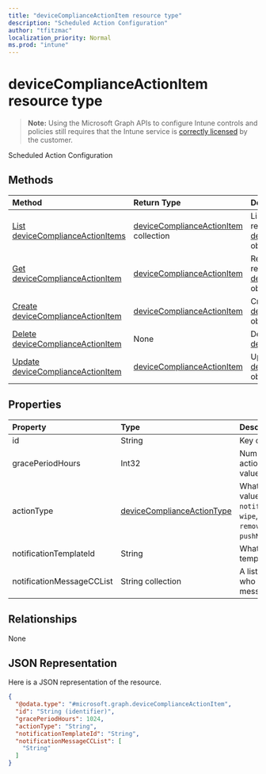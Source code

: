 ```yaml
---
title: "deviceComplianceActionItem resource type"
description: "Scheduled Action Configuration"
author: "tfitzmac"
localization_priority: Normal
ms.prod: "intune"
---
```


# deviceComplianceActionItem resource type

> **Note:** Using the Microsoft Graph APIs to configure Intune controls and policies still requires that the Intune service is [correctly licensed](https://go.microsoft.com/fwlink/?linkid=839381) by the customer.

Scheduled Action Configuration
## Methods
|Method|Return Type|Description|
|:---|:---|:---|
|[List deviceComplianceActionItems](../api/intune-deviceconfig-devicecomplianceactionitem-list.md)|[deviceComplianceActionItem](../resources/intune-deviceconfig-devicecomplianceactionitem.md) collection|List properties and relationships of the [deviceComplianceActionItem](../resources/intune-deviceconfig-devicecomplianceactionitem.md) objects.|
|[Get deviceComplianceActionItem](../api/intune-deviceconfig-devicecomplianceactionitem-get.md)|[deviceComplianceActionItem](../resources/intune-deviceconfig-devicecomplianceactionitem.md)|Read properties and relationships of the [deviceComplianceActionItem](../resources/intune-deviceconfig-devicecomplianceactionitem.md) object.|
|[Create deviceComplianceActionItem](../api/intune-deviceconfig-devicecomplianceactionitem-create.md)|[deviceComplianceActionItem](../resources/intune-deviceconfig-devicecomplianceactionitem.md)|Create a new [deviceComplianceActionItem](../resources/intune-deviceconfig-devicecomplianceactionitem.md) object.|
|[Delete deviceComplianceActionItem](../api/intune-deviceconfig-devicecomplianceactionitem-delete.md)|None|Deletes a [deviceComplianceActionItem](../resources/intune-deviceconfig-devicecomplianceactionitem.md).|
|[Update deviceComplianceActionItem](../api/intune-deviceconfig-devicecomplianceactionitem-update.md)|[deviceComplianceActionItem](../resources/intune-deviceconfig-devicecomplianceactionitem.md)|Update the properties of a [deviceComplianceActionItem](../resources/intune-deviceconfig-devicecomplianceactionitem.md) object.|

## Properties
|Property|Type|Description|
|:---|:---|:---|
|id|String|Key of the entity.|
|gracePeriodHours|Int32|Number of hours to wait till the action will be enforced. Valid values 0 to 8760|
|actionType|[deviceComplianceActionType](../resources/intune-deviceconfig-devicecomplianceactiontype.md)|What action to take. Possible values are: `noAction`, `notification`, `block`, `retire`, `wipe`, `removeResourceAccessProfiles`, `pushNotification`.|
|notificationTemplateId|String|What notification Message template to use|
|notificationMessageCCList|String collection|A list of group IDs to speicify who to CC this notification message to.|

## Relationships
None
## JSON Representation
Here is a JSON representation of the resource.
<!-- {
  "blockType": "resource",
  "keyProperty": "id",
  "@odata.type": "microsoft.graph.deviceComplianceActionItem"
}
-->
``` json
{
  "@odata.type": "#microsoft.graph.deviceComplianceActionItem",
  "id": "String (identifier)",
  "gracePeriodHours": 1024,
  "actionType": "String",
  "notificationTemplateId": "String",
  "notificationMessageCCList": [
    "String"
  ]
}
```




